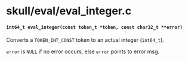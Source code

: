 # skull/eval/eval_integer.c

#### `int64_t eval_integer(const token_t *token, const char32_t **error)`
Converts a `TOKEN_INT_CONST` token to an actual integer (`int64_t`).

`error` is `NULL` if no error occurs, else `error` points to error msg.

